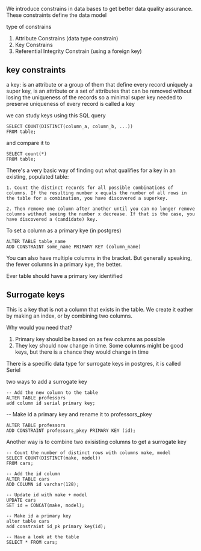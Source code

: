 We introduce constrains in data bases to get better data quality assurance. These constraints define the data model 

type of constrains
1. Attribute Constrains (data type constrain)
2. Key Constrains
3. Referential Integrity Constrain (using a foreign key)



## key constraints
a key: is an attribute or a group of them that define every record uniquely
a super key, is an attribute or a set of attributes that can be removed without losing the uniqueness of the records
so a minimal super key needed to preserve uniqueness of every record is called a key

we can study keys using this SQL query
```
SELECT COUNT(DISTINCT(column_a, column_b, ...))
FROM table;
```

and compare it to
```
SELECT count(*)
FROM table;
```

There's a very basic way of finding out what qualifies for a key in an existing, populated table:

    1. Count the distinct records for all possible combinations of columns. If the resulting number x equals the number of all rows in the table for a combination, you have discovered a superkey.

    2. Then remove one column after another until you can no longer remove columns without seeing the number x decrease. If that is the case, you have discovered a (candidate) key.


To set a column as a primary kye (in postgres)

```
ALTER TABLE table_name
ADD CONSTRAINT some_name PRIMARY KEY (column_name)
```

You can also have multiple columns in the bracket. But generally speaking, the fewer columns in a primary kye, the better.

Ever table should have a primary key identified


## Surrogate keys
This is a key that is not a column that exists in the table. We create it eather by making an index, or by combining two columns. 

Why would you need that? 
1. Primary key should be based on as few columns as possible
2. They key should now change in time. Some columns might be good keys, but there is a chance they would change in time

There is a specific data type for surrogate keys in postgres, it is called Seriel

two ways to add a surrogate key

```
-- Add the new column to the table
ALTER TABLE professors 
add column id serial primary key;
```

-- Make id a primary key and rename it to professors_pkey
```
ALTER TABLE professors 
ADD CONSTRAINT professors_pkey PRIMARY KEY (id);
```

Another way is to combine two exisisting columns to get a surrogate key
```
-- Count the number of distinct rows with columns make, model
SELECT COUNT(DISTINCT(make, model)) 
FROM cars;

-- Add the id column
ALTER TABLE cars
ADD COLUMN id varchar(128);

-- Update id with make + model
UPDATE cars
SET id = CONCAT(make, model);

-- Make id a primary key
alter table cars
add constraint id_pk primary key(id);

-- Have a look at the table
SELECT * FROM cars;
```
